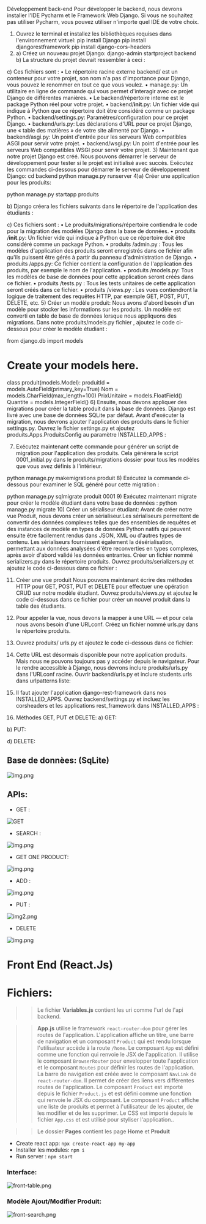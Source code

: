 Développement back-end
Pour développer le backend, nous devrons installer l'IDE  Pycharm et le Framework Web Django. Si vous ne souhaitez pas utiliser Pycharm, vous pouvez utiliser n'importe quel IDE de votre choix.

1) Ouvrez le terminal et installez les bibliothèques requises dans l'environnement virtuel:
pip install Django 
pip install djangorestframework
pip install django-cors-headers
2) a) Créez un nouveau projet Django:
django-admin startproject backend
b) La structure du projet devrait ressembler à ceci :
 
c) Ces fichiers sont :
•	Le répertoire racine externe backend/ est un conteneur pour votre projet, son nom n'a pas d'importance pour Django, vous pouvez le renommer en tout ce que vous voulez.
•	manage.py: Un utilitaire en ligne de commande qui vous permet d'interagir avec ce projet Django de différentes manières.
•	Le backend/répertoire interne est le package Python réel pour votre projet.
•	backend/__init__.py: Un fichier vide qui indique à Python que ce répertoire doit être considéré comme un package Python.
•	backend/settings.py: Paramètres/configuration pour ce projet Django.
•	 backend/urls.py: Les déclarations d'URL pour ce projet Django, une « table des matières » de votre site alimenté par Django.
•	 backend/asgi.py: Un point d'entrée pour les serveurs Web compatibles ASGI pour servir votre projet.
•	 backend/wsgi.py: Un point d'entrée pour les serveurs Web compatibles WSGI pour servir votre projet.
3) Maintenant que notre projet Django est créé. Nous pouvons démarrer le serveur de développement pour tester si le projet est initialisé avec succès. Exécutez les commandes ci-dessous pour démarrer le serveur de développement Django:
cd backend
python manage.py runserver
4)a) Créer une application pour les produits:

python manage.py startapp produits

b) Django créera les fichiers suivants dans le répertoire de l'application des étudiants :
 
c) Ces fichiers sont :
•	Le produits/migrations/répertoire contiendra le code pour la migration des modèles Django dans la base de données.
•	produits /__init__.py: Un fichier vide qui indique à Python que ce répertoire doit être considéré comme un package Python.
•	produits /admin.py : Tous les modèles d'application des produits seront enregistrés dans ce fichier afin qu'ils puissent être gérés à partir du panneau d'administration de Django.
•	produits /apps.py: Ce fichier contient la configuration de l'application des produits, par exemple le nom de l'application.
•	produits /models.py: Tous les modèles de base de données pour cette application seront créés dans ce fichier.
•	produits /tests.py : Tous les tests unitaires de cette application seront créés dans ce fichier.
•	produits /views.py : Les vues contiendront la logique de traitement des requêtes HTTP, par exemple GET, POST, PUT, DELETE, etc.
5) Créer un modèle produit:
Nous avons d'abord besoin d'un modèle pour stocker les informations sur les produits. Un modèle est converti en table de base de données lorsque nous appliquons des migrations. Dans notre produits/models.py fichier  , ajoutez le code ci-dessous pour créer le modèle étudiant :

from django.db import models 
# Create your models here.
class produit(models.Model):
     produitId = models.AutoField(primary_key=True)
     Nom = models.CharField(max_length=100)
     PrixUnitaire = models.FloatField() 
     Quantite = models.IntegerField()
6) Ensuite, nous devons appliquer des migrations pour créer la table produit dans la base de données. Django est livré avec une base de données SQLite par défaut.
Avant d'exécuter la migration, nous devrons ajouter l'application des produits dans le fichier settings.py. Ouvrez le fichier settings.py et ajoutez produits.Apps.ProduitsConfig au paramètre INSTALLED_APPS :



 

7) Exécutez maintenant cette commande pour générer un script de migration pour l'application des produits. Cela générera le script 0001_initial.py dans le produits/migrations dossier pour tous les modèles que vous avez définis à l'intérieur.

python manage.py makemigrations produit
8) Exécutez la commande ci-dessous pour examiner le SQL généré pour cette migration :

python manage.py sqlmigrate produit 0001
9) Exécutez maintenant migrate pour créer le modèle étudiant dans votre base de données :
python manage.py migrate 
10) Créer un sérialiseur étudiant:
Avant de créer notre vue Produit, nous devons créer un sérialiseur.Les sérialiseurs permettent de convertir des données complexes telles que des ensembles de requêtes et des instances de modèle en types de données Python natifs qui peuvent ensuite être facilement rendus dans JSON, XML ou d'autres types de contenu. Les sérialiseurs fournissent également la désérialisation, permettant aux données analysées d'être reconverties en types complexes, après avoir d'abord validé les données entrantes.
Créer un fichier nommé serializers.py dans le répertoire produits. Ouvrez produits/serializers.py et ajoutez le code ci-dessous dans ce fichier :
 
11) Créer une vue produit
Nous pouvons maintenant écrire des méthodes HTTP pour GET, POST, PUT et DELETE pour effectuer une opération CRUD sur notre modèle étudiant.
Ouvrez produits/views.py et ajoutez le code ci-dessous dans ce fichier pour créer un nouvel produit dans la table des étudiants.


 
12) Pour appeler la vue, nous devons la mapper à une URL — et pour cela nous avons besoin d'une URLconf.
Créez un fichier nommé urls.py dans le répertoire produits.
13) Ouvrez produits/ urls.py et ajoutez le code ci-dessous dans ce fichier:



 
14) Cette URL est désormais disponible pour notre application produits. Mais nous ne pouvons toujours pas y accéder depuis le navigateur. Pour le rendre accessible à Django, nous devrons inclure produits/urls.py dans l'URLconf racine.
Ouvrir backend/urls.py et inclure students.urls dans urlpatterns  liste:
 
15) Il faut ajouter l'application django-rest-framework dans nos INSTALLED_APPS. Ouvrez backend/settings.py et incluez les corsheaders et les applications rest_framework dans INSTALLED_APPS :


 
16) Méthodes GET, PUT et DELETE:
a) GET:
 

b) PUT:
 
d) DELETE:
 

## Base de donnèes: (SqLite)

![img.png](img/imgdb.png)

## APIs:

- GET :

![GET](img/img-get.png)

- SEARCH :

![img.png](img/img-search.png)

- GET ONE PRODUCT:

![img.png](img/img-get-1.png)

- ADD :

![img.png](img/img-add.png)

- PUT :

![img2.png](img/img-update.png)

- DELETE

![img.png](img/img-delete.png)

# Front End (React.Js)
# Fichiers:
>> Le fichier __Variables.js__ contient les uri comme l'url de l'api backend.

>> __App.js__ utilise le framework `react-router-dom` pour gérer les routes de l'application. L'application affiche un titre, une barre de navigation et un composant `Product` qui est rendu lorsque l'utilisateur accède à la route `/home`.
Le composant `App` est défini comme une fonction qui renvoie le JSX de l'application. Il utilise le composant `BrowserRouter` pour envelopper toute l'application et le composant `Routes` pour définir les routes de l'application.
La barre de navigation est créée avec le composant `NavLink` de `react-router-dom`. Il permet de créer des liens vers différentes routes de l'application.
Le composant `Product` est importé depuis le fichier `Product.js` et est défini comme une fonction qui renvoie le JSX du composant. Le composant `Product` affiche une liste de produits et permet à l'utilisateur de les ajouter, de les modifier et de les supprimer.
Le CSS est importé depuis le fichier `App.css` et est utilisé pour styliser l'application..

>> Le dossier __Pages__ contient les page __Home__ et __Produit__


- Create react app: `npx create-react-app my-app`
- Installer les modules: `npm i`
- Run server : `npm start`

### Interface:

![front-table.png](img/front-table.png)

### Modèle Ajout/Modifier Produit:

![front-search.png](img/front-search.png)
